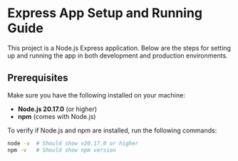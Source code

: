 # Express App Setup and Running Guide

This project is a Node.js Express application. Below are the steps for setting up and running the app in both development and production environments.

## Prerequisites

Make sure you have the following installed on your machine:
- **Node.js 20.17.0** (or higher)
- **npm** (comes with Node.js)

To verify if Node.js and npm are installed, run the following commands:

```bash
node -v  # Should show v20.17.0 or higher
npm -v   # Should show npm version
